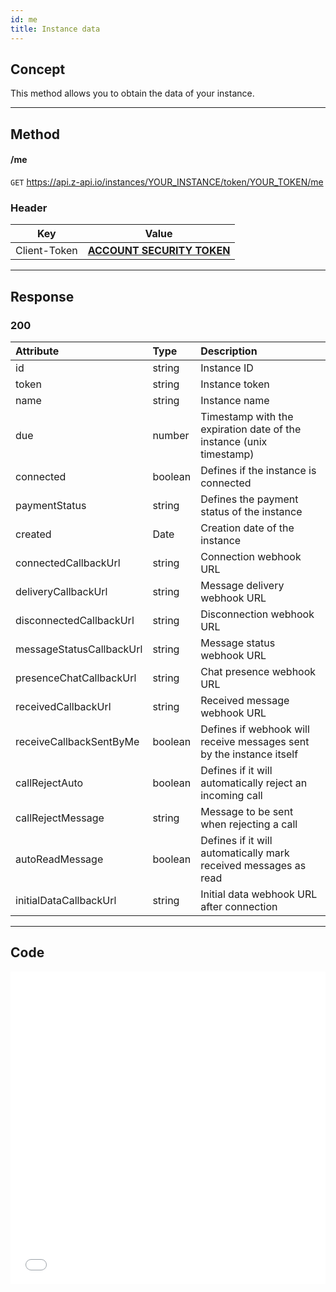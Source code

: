 ```yaml
---
id: me
title: Instance data
---
```


## Concept

This method allows you to obtain the data of your instance.

---

## Method

#### /me

`GET` https://api.z-api.io/instances/YOUR_INSTANCE/token/YOUR_TOKEN/me

### Header

|      Key       |            Value            |
| :------------: |     :-----------------:     |
|  Client-Token  | **[ACCOUNT SECURITY TOKEN](../security/client-token)** |

---

## Response

### 200

| Attribute                 | Type      | Description                                                                    |
| :------------------------ | :------   | :------------------------------------------------------------------------------ |
| id                        | string    | Instance ID                                                                    |
| token                     | string    | Instance token                                                                 |
| name                      | string    | Instance name                                                                  |
| due                       | number    | Timestamp with the expiration date of the instance (unix timestamp)            |
| connected                 | boolean   | Defines if the instance is connected                                           |
| paymentStatus             | string    | Defines the payment status of the instance                                      |
| created                   | Date      | Creation date of the instance                                                   |
| connectedCallbackUrl      | string    | Connection webhook URL                                                          |
| deliveryCallbackUrl       | string    | Message delivery webhook URL                                                    |
| disconnectedCallbackUrl   | string    | Disconnection webhook URL                                                       |
| messageStatusCallbackUrl  | string    | Message status webhook URL                                                      |
| presenceChatCallbackUrl   | string    | Chat presence webhook URL                                                       |
| receivedCallbackUrl       | string    | Received message webhook URL                                                     |
| receiveCallbackSentByMe   | boolean   | Defines if webhook will receive messages sent by the instance itself            |
| callRejectAuto            | boolean   | Defines if it will automatically reject an incoming call                        |
| callRejectMessage         | string    | Message to be sent when rejecting a call                                         |
| autoReadMessage           | boolean   | Defines if it will automatically mark received messages as read                 |
| initialDataCallbackUrl    | string    | Initial data webhook URL after connection                                        |

---

## Code

<iframe src="//api.apiembed.com/?source=https://raw.githubusercontent.com/Z-API/z-api-docs/main/json-examples/instance-me.json&targets=all" frameborder="0" scrolling="no" width="100%" height="500px" seamless></iframe>
